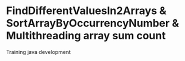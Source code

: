 # FindDifferentValuesIn2Arrays & SortArrayByOccurrencyNumber & Multithreading array sum count

Training java development
